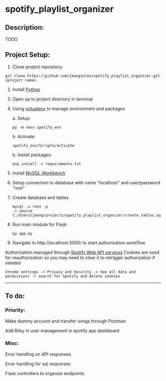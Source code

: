 # spotify_playlist_organizer
## Description:
TODO

## Project Setup:
1. Clone project repository:
```
git clone https://github.com/jeonginlee/spotify_playlist_organizer.git <project name>
```
2. Install [Python](https://www.python.org/downloads/)
3. Open up to project directory in terminal
4. Using [virtualenv](https://packaging.python.org/en/latest/guides/installing-using-pip-and-virtual-environments/) to manage environment and packages
    
    a. Setup: 
    ```
    py -m venv spotify_env
    ```
    b. Activate: 
    ```
    spotify_env/Scripts/activate
    ```
    b. Install packages: 
    ```
    pip install -r requirements.txt
    ```
5. Install [MySQL Workbench](https://dev.mysql.com/doc/workbench/en/wb-installing.html)
6. Setup connection to database with name "localhost" and user/password "root"
7. Create database and tables
    ```
	mysql -u root -p
    -> source C:/Users/jeong/projects/spotify_playlist_organizer/create_tables.sql
    ```
8. Run main module for Flask
    ```
    py app.py
    ```
9. Navigate to http://localhost:3000/ to start authorization workflow

Authorization managed through [Spotify Web API services](https://developer.spotify.com/documentation/web-api/tutorials/code-flow)
Cookies are used for reauthorization so you may need to clear it to retrigger authorization if needed
```
Chrome settings -> Privacy and Security -> See all data and permissions -> search for Spotify and delete cookies
```

---------------------------------------------------------------------------
## To do:

### Priority:
Make dummy account and transfer songs through Postman

Add Riley in user management in spotify app dashboard

### Misc:
Error handling on API responses

Error handling for sql responses

Flask controllers to organize endpoints
